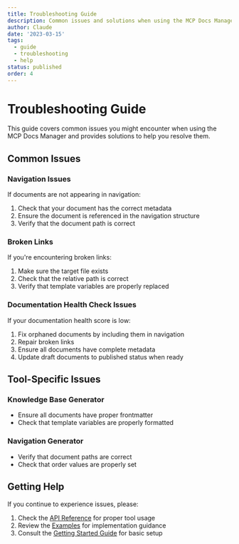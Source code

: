 ```yaml
---
title: Troubleshooting Guide
description: Common issues and solutions when using the MCP Docs Manager
author: Claude
date: '2023-03-15'
tags:
  - guide
  - troubleshooting
  - help
status: published
order: 4
---
```


# Troubleshooting Guide

This guide covers common issues you might encounter when using the MCP Docs Manager and provides solutions to help you resolve them.

## Common Issues

### Navigation Issues

If documents are not appearing in navigation:

1. Check that your document has the correct metadata
2. Ensure the document is referenced in the navigation structure
3. Verify that the document path is correct

### Broken Links

If you're encountering broken links:

1. Make sure the target file exists
2. Check that the relative path is correct
3. Verify that template variables are properly replaced

### Documentation Health Check Issues

If your documentation health score is low:

1. Fix orphaned documents by including them in navigation
2. Repair broken links
3. Ensure all documents have complete metadata
4. Update draft documents to published status when ready

## Tool-Specific Issues

### Knowledge Base Generator

- Ensure all documents have proper frontmatter
- Check that template variables are properly formatted

### Navigation Generator

- Verify that document paths are correct
- Check that order values are properly set

## Getting Help

If you continue to experience issues, please:

1. Check the [API Reference](../api/tools-reference.md) for proper tool usage
2. Review the [Examples](../examples/documentation-health-check.md) for implementation guidance
3. Consult the [Getting Started Guide](getting-started.md) for basic setup
